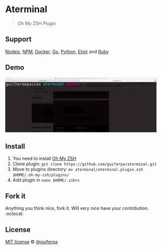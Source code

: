 # Aterminal 
> Oh My ZSH Plugin

## Support
[Nodejs](https://nodejs.org), [NPM](https://www.npmjs.com), [Docker](https://www.docker.com), [Go](https://golang.org), [Python](https://www.python.org), [Elixir](https://elixir-lang.org) and [Ruby](https://www.ruby-lang.org)

## Demo
![Demo](images/demo.gif)

## Install
1. You need to install [Oh My ZSH](https://github.com/robbyrussell/oh-my-zsh)
2. Clone plugin: `git clone https://github.com/guiferpa/aterminal.git`
3. Move to plugins directory: `mv aterminal/aterminal.plugin.zsh $HOME/.oh-my-zsh/plugins/`
4. Add plugin in `nano $HOME/.zshrc`

## Fork it
Anything you think nice, fork it. Will very nice have your contribution. :octocat:

## License
[MIT license](LICENSE) © [@guiferpa](http://github.com/guiferpa)

